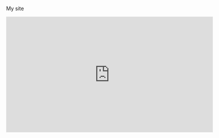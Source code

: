 My site

<iframe width="560" height="315" src="https://www.youtube.com/embed/PoEa9bzeTu0?controls=0" frameborder="0" allow="accelerometer; autoplay; clipboard-write; encrypted-media; gyroscope; picture-in-picture" allowfullscreen></iframe>
